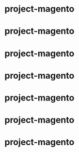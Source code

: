 # project-magento
# project-magento
# project-magento
# project-magento
# project-magento
# project-magento
# project-magento
